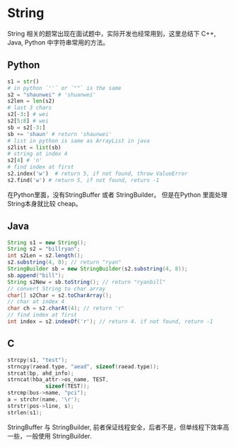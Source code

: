 # String

String 相关的题常出现在面试题中，实际开发也经常用到，这里总结下 C++, Java, Python 中字符串常用的方法。

## Python

```python
s1 = str()
# in python `''` or `""` is the same
s2 = "shaunwei" # 'shuanwei'
s2len = len(s2)
# last 3 chars
s2[-3:] # wei
s2[5:8] # wei
sb = s2[-3:]
sb += 'shaun' # return 'shaunwei'
# list in python is same as ArrayList in java
s2list = list(sb)
# string at index 4
s2[4] # 'n'
# find index at first
s2.index('w')  # return 5, if not found, throw ValueError
s2.find('w') # return 5, if not found, return -1
```

在Python里面，没有StringBuffer 或者 StringBuilder。 但是在Python 里面处理String本身就比较 cheap。

## Java

```java
String s1 = new String();
String s2 = "billryan";
int s2Len = s2.length();
s2.substring(4, 8); // return "ryan"
StringBuilder sb = new StringBuilder(s2.substring(4, 8));
sb.append("bill");
String s2New = sb.toString(); // return "ryanbill"
// convert String to char array
char[] s2Char = s2.toCharArray();
// char at index 4
char ch = s2.charAt(4); // return 'r'
// find index at first
int index = s2.indexOf('r'); // return 4. if not found, return -1
```

## C
```c
strcpy(s1, "test");
strncpy(raead.type, "aead", sizeof(raead.type));
strcat(bp, ahd_info);
strncat(hba_attr->os_name, TEST,
			sizeof(TEST));
strcmp(bus->name, "pci");
a = strchr(name, '\r');
strstr(pos->line, s);
strlen(s1);
```

StringBuffer 与 StringBuilder, 前者保证线程安全，后者不是，但单线程下效率高一些，一般使用 StringBuilder.
